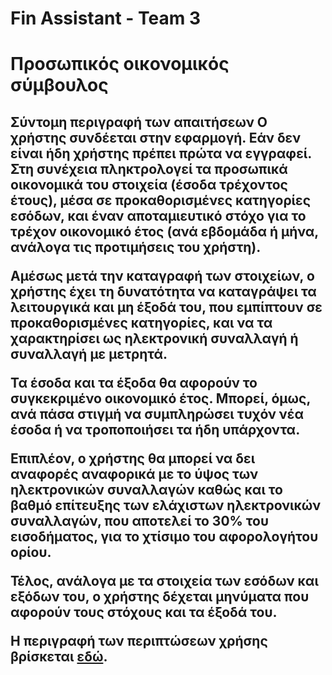 # Fin Assistant - Team 3

**<h1>Προσωπικός οικονομικός σύμβουλος**

**<h2>Σύντομη περιγραφή των απαιτήσεων**
Ο χρήστης συνδέεται στην εφαρμογή. Εάν δεν είναι ήδη χρήστης πρέπει πρώτα να εγγραφεί. Στη συνέχεια πληκτρολογεί τα προσωπικά οικονομικά του στοιχεία (έσοδα τρέχοντος έτους), μέσα σε προκαθορισμένες κατηγορίες εσόδων, και έναν αποταμιευτικό στόχο για το τρέχον οικονομικό έτος (ανά εβδομάδα ή μήνα, ανάλογα τις προτιμήσεις του χρήστη).

Αμέσως μετά την καταγραφή των στοιχείων, ο χρήστης έχει τη δυνατότητα να καταγράψει τα λειτουργικά και μη έξοδά του, που εμπίπτουν σε προκαθορισμένες κατηγορίες, και να τα χαρακτηρίσει ως ηλεκτρονική συναλλαγή ή συναλλαγή με μετρητά.

Τα έσοδα και τα έξοδα θα αφορούν το συγκεκριμένο οικονομικό έτος. Μπορεί, όμως, ανά πάσα στιγμή να συμπληρώσει τυχόν νέα έσοδα ή να τροποποιήσει τα ήδη υπάρχοντα.

Επιπλέον, ο χρήστης θα μπορεί να δει αναφορές αναφορικά με το ύψος των ηλεκτρονικών συναλλαγών καθώς και το βαθμό επίτευξης των ελάχιστων ηλεκτρονικών συναλλαγών, που αποτελεί το 30% του εισοδήματος, για το χτίσιμο του αφορολογήτου ορίου.

Τέλος, ανάλογα με τα στοιχεία των εσόδων και εξόδων του, ο χρήστης δέχεται μηνύματα που αφορούν τους στόχους και τα έξοδά του.

**Η περιγραφή των περιπτώσεων χρήσης βρίσκεται [εδώ](https://gitlab.com/softeng-2019-20/fin-assistant/-/blob/master/requirements.md).**
